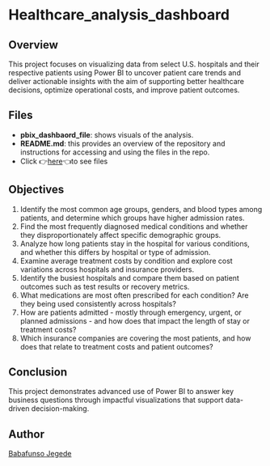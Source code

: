 # Healthcare_analysis_dashboard
## Overview
This project focuses on visualizing data from select U.S. hospitals and their respective patients using Power BI to uncover patient care trends and deliver actionable insights with the aim of supporting better healthcare decisions, optimize operational costs, and improve patient outcomes.

## Files
- **pbix_dashbaord_file**: shows visuals of the analysis.
- **README.md**: this provides an overview of the repository and instructions for accessing and using the files in the repo.
- Click 👉[here](https://drive.google.com/drive/u/1/folders/1NYk0p9CP4oJWlTDV9pDTOw2_y-gulezu)👈to see files

## Objectives
1. Identify the most common age groups, genders, and blood types among patients, and determine which groups have higher admission rates.
2. Find the most frequently diagnosed medical conditions and whether they disproportionately affect specific demographic groups.
3. Analyze how long patients stay in the hospital for various conditions, and whether this differs by hospital or type of admission.
4. Examine average treatment costs by condition and explore cost variations across hospitals and insurance providers.
5. Identify the busiest hospitals and compare them based on patient outcomes such as test results or recovery metrics.
6.	What medications are most often prescribed for each condition? Are they being used consistently across hospitals?
7.	How are patients admitted - mostly through emergency, urgent, or planned admissions - and how does that impact the length of stay or treatment costs?
8.	Which insurance companies are covering the most patients, and how does that relate to treatment costs and patient outcomes?

## Conclusion
This project demonstrates advanced use of Power BI to answer key business questions through impactful visualizations that support data-driven decision-making.

## Author
[Babafunso Jegede](https://www.linkedin.com/in/babafunso-jegede-09634a232/)
